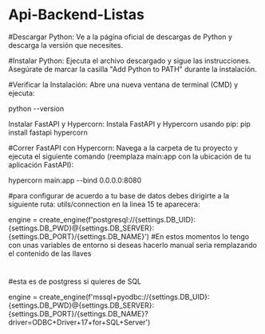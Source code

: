 # Api-Backend-Listas

#Descargar Python: Ve a la página oficial de descargas de Python y descarga la versión que necesites.

#Instalar Python: Ejecuta el archivo descargado y sigue las instrucciones. Asegúrate de marcar la casilla "Add Python to PATH" durante la instalación.

#Verificar la Instalación: Abre una nueva ventana de terminal (CMD) y ejecuta:

python --version

Instalar FastAPI y Hypercorn: Instala FastAPI y Hypercorn usando pip:
pip install fastapi hypercorn

#Correr FastAPI con Hypercorn: Navega a la carpeta de tu proyecto y ejecuta el siguiente comando (reemplaza main:app con la ubicación de tu aplicación FastAPI):

hypercorn main:app --bind 0.0.0.0:8080

#para configurar de acuerdo a tu base de datos debes dirigirte a la siguiente ruta: utils/connection en la linea 15 te aparecera:

 engine = create_engine(f'postgresql://{settings.DB_UID}:{settings.DB_PWD}@{settings.DB_SERVER}:{settings.DB_PORT}/{settings.DB_NAME}')
#En estos momentos lo tengo con unas variables de entorno si deseas hacerlo manual seria remplazando el contenido de las llaves
#
#esta es de postgress si quieres de SQL 

engine = create_engine(f'mssql+pyodbc://{settings.DB_UID}:{settings.DB_PWD}@{settings.DB_SERVER}:{settings.DB_PORT}/{settings.DB_NAME}?driver=ODBC+Driver+17+for+SQL+Server')
